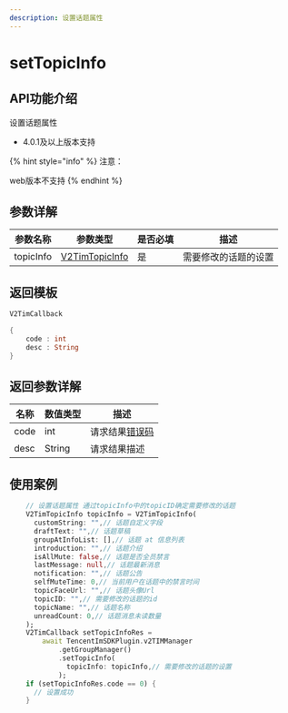 ```yaml
---
description: 设置话题属性
---
```


# setTopicInfo

## API功能介绍

设置话题属性

* 4.0.1及以上版本支持

{% hint style="info" %}
注意：

web版本不支持
{% endhint %}

## 参数详解

| 参数名称      | 参数类型                               | 是否必填 | 描述         |
| --------- | ---------------------------------- | ---- | ---------- |
| topicInfo | [V2TimTopicInfo](broken-reference) | 是    | 需要修改的话题的设置 |

## 返回模板

```dart
V2TimCallback

{
    code : int
    desc : String
}
```

## 返回参数详解

| 名称   | 数值类型   | 描述                                                             |
| ---- | ------ | -------------------------------------------------------------- |
| code | int    | 请求结果[错误码](https://cloud.tencent.com/document/product/269/1671) |
| desc | String | 请求结果描述                                                         |

## 使用案例  &#x20;

```dart
    // 设置话题属性 通过topicInfo中的topicID确定需要修改的话题
    V2TimTopicInfo topicInfo = V2TimTopicInfo(
      customString: "",// 话题自定义字段
      draftText: "",// 话题草稿
      groupAtInfoList: [],// 话题 at 信息列表
      introduction: "",// 话题介绍
      isAllMute: false,// 话题是否全员禁言
      lastMessage: null,// 话题最新消息
      notification: "",// 话题公告
      selfMuteTime: 0,// 当前用户在话题中的禁言时间
      topicFaceUrl: "",// 话题头像Url
      topicID: "",// 需要修改的话题的id
      topicName: "",// 话题名称
      unreadCount: 0,// 话题消息未读数量
    );
    V2TimCallback setTopicInfoRes =
        await TencentImSDKPlugin.v2TIMManager
            .getGroupManager()
            .setTopicInfo(
              topicInfo: topicInfo,// 需要修改的话题的设置
            );
    if (setTopicInfoRes.code == 0) {
      // 设置成功
    }

```
